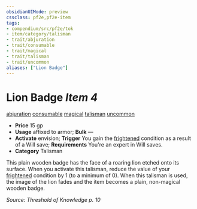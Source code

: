 ```yaml
---
obsidianUIMode: preview
cssclass: pf2e,pf2e-item
tags:
- compendium/src/pf2e/tok
- item/category/talisman
- trait/abjuration
- trait/consumable
- trait/magical
- trait/talisman
- trait/uncommon
aliases: ["Lion Badge"]
---
```

# Lion Badge *Item 4*  
[abjuration](rules/traits/abjuration.md "Abjuration School Trait")  [consumable](rules/traits/consumable.md "Consumable Item Trait")  [magical](rules/traits/magical.md "Magical Item Trait")  [talisman](rules/traits/talisman.md "Talisman Item Trait")  [uncommon](rules/traits/uncommon.md "Uncommon Rarity Trait")  

- **Price** 15 gp
- **Usage** affixed to armor; **Bulk** —
- **Activate** envision; **Trigger** You gain the [frightened](rules/conditions.md#Frightened) condition as a result of a Will save; **Requirements** You're an expert in Will saves.
- **Category** Talisman

This plain wooden badge has the face of a roaring lion etched onto its surface. When you activate this talisman, reduce the value of your [frightened](rules/conditions.md#Frightened) condition by 1 (to a minimum of 0). When this talisman is used, the image of the lion fades and the item becomes a plain, non-magical wooden badge.

*Source: Threshold of Knowledge p. 10*